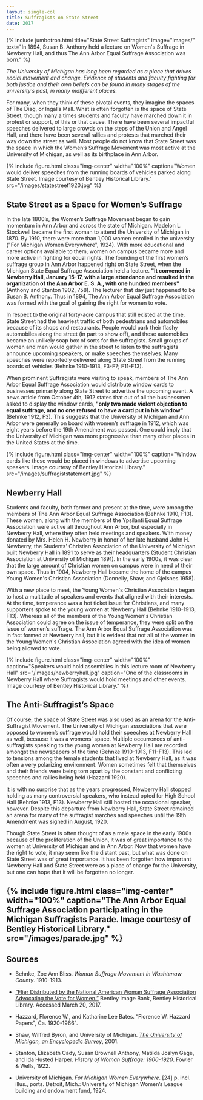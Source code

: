 ```yaml
---
layout: single-col
title: Suffragists on State Street
date: 2017
---
```

{% include jumbotron.html
title="State Street Suffragists"
image="images/"
text="In 1894, Susan B. Anthony held a lecture on Women's Suffrage in Newberry Hall, and thus The Ann Arbor Equal Suffrage Association was born." %}


_The University of Michigan has long been regarded as a place that drives social movement and change. Evidence of students and faculty fighting for both justice and their own beliefs can be found in many stages of the university’s past, in many mdifferent places._

For many, when they think of these pivotal events, they imagine the spaces of The Diag, or Ingalls Mall. What is often forgotten is the space of State Street, though many a times students and faculty have marched down it in protest or support, of this or that cause. There have been several impactful speeches delivered to large crowds on the steps of the Union and Angel Hall, and there have been several rallies and protests that marched their way down the street as well. Most people do not know that State Street was the space in which the Women’s Suffrage Movement was most active at the University of Michigan, as well as its birthplace in Ann Arbor.

{% include figure.html class="img-center" width="100%" caption="Women would deliver speeches from the running boards of vehicles parked along State Street. Image courtesy of Bentley Historical Library." src="/images/statestreet1920.jpg" %}

## State Street as a Space for Women’s Suffrage

In the late 1800’s, the Women’s Suffrage Movement began to gain momentum in Ann Arbor and across the state of Michigan. Madelon L. Stockwell became the first woman to attend the University of Michigan in 1870. By 1910, there were more than 1,000 women enrolled in the university ("For Michigan Women Everywhere", 1924). With more educational and career options available to them, women on campus became more and more active in fighting for equal rights. The founding of the first women’s suffrage group in Ann Arbor happened right on State Street, when the Michigan State Equal Suffrage Association held a lecture. **"It convened in Newberry Hall, January 15-17, with a large attendance and resulted in the organization of the Ann Arbor E. S. A., with one hundred members"** (Anthony and Stanton 1902, 758). The lecturer that day just happened to be Susan B. Anthony. Thus in 1894, The Ann Arbor Equal Suffrage Association was formed with the goal of gaining the right for women to vote.

In respect to the original forty-acre campus that still existed at the time, State Street had the heaviest traffic of both pedestrians and automobiles because of its shops and restaurants. People would park their flashy automobiles along the street (in part to show off), and these automobiles became an unlikely soap box of sorts for the suffragists. Small groups of women and men would gather in the street to listen to the suffragists announce upcoming speakers, or make speeches themselves. Many speeches were reportedly delivered along State Street from the running boards of vehicles (Behnke 1910-1913, F3-F7; F11-F13).

When prominent Suffragists were visiting to speak, members of The Ann Arbor Equal Suffrage Association would distribute window cards to businesses primarily along State Street to advertise the upcoming event. A news article from October 4th, 1912 states that out of all the businessmen asked to display the window cards, **"only two made violent objection to equal suffrage, and no one refused to have a card put in his window"** (Behnke 1912, F3). This suggests that the University of Michigan and Ann Arbor were generally on board with women’s suffrage in 1912, which was eight years before the 19th Amendment was passed. One could imply that the University of Michigan was more progressive than many other places in the United States at the time.

{% include figure.html class="img-center" width="100%" caption="Window cards like these would be placed in windows to advertise upcoming speakers. Image courtesy of Bentley Historical Library." src="/images/suffragiststatement.jpg" %}

## Newberry Hall

Students and faculty, both former and present at the time, were among the members of The Ann Arbor Equal Suffrage Association (Behnke 1910, F13). These women, along with the members of the Ypsilanti Equal Suffrage Association were active all throughout Ann Arbor, but especially in Newberry Hall, where they often held meetings and speakers. With money donated by Mrs. Helen H. Newberry in honor of her late husband John H. Newberry, the Students' Christian Association of the University of Michigan built Newberry Hall in 1891 to serve as their headquarters (Student Christian Association at University of Michigan 1891). In the early 1900s, it was clear that the large amount of Christian women on campus were in need of their own space. Thus in 1904, Newberry Hall became the home of the campus Young Women's Christian Association (Donnelly, Shaw, and Gjelsnes 1958).

With a new place to meet, the Young Women's Christian Association began to host a multitude of speakers and events that aligned with their interests. At the time, temperance was a hot ticket issue for Christians, and many supporters spoke to the young women at Newberry Hall (Behnke 1910-1913, F13). Whereas all of the members of the Young Women's Christian Association could agree on the issue of temperance, they were split on the issue of women’s suffrage. The Ann Arbor Equal Suffrage Association was in fact formed at Newberry hall, but it is evident that not all of the women in the Young Women's Christian Association agreed with the idea of women being allowed to vote.

{% include figure.html class="img-center" width="100%" caption="Speakers would hold assemblies in this lecture room of Newberry Hall" src="/images/newberryhall.jpg" caption="One of the classrooms in Newberry Hall where Suffragists would hold meetings and other events. Image courtesy of Bentley Historical Library." %}

## The Anti-Suffragist’s Space

Of course, the space of State Street was also used as an arena for the Anti-Suffragist Movement. The University of Michigan associations that were opposed to women’s suffrage would hold their speeches at Newberry Hall as well, because it was a womens' space. Multiple occurrences of anti-suffragists speaking to the young women at Newberry Hall are recorded amongst the newspapers of the time (Behnke 1910-1913, F11-F13). This led to tensions among the female students that lived at Newberry Hall, as it was often a very polarizing environment. Women sometimes felt that themselves and their friends were being torn apart by the constant and conflicting speeches and rallies being held (Hazzard 1920).  

It is with no surprise that as the years progressed, Newberry Hall stopped holding as many controversial speakers, who instead opted for High School Hall (Behnke 1913, F13). Newberry Hall still hosted the occasional speaker, however. Despite this departure from Newberry Hall, State Street remained an arena for many of the suffragist marches and speeches until the 19th Amendment was signed in August, 1920.

Though State Street is often thought of as a male space in the early 1900s because of the proliferation of the Union, it was of great importance to the women at University of Michigan and in Ann Arbor. Now that women have the right to vote, it may seem like the distant past, but what was done on State Street was of great importance. It has been forgotten how important Newberry Hall and State Street were as a place of change for the University, but one can hope that it will be forgotten no longer.

{% include figure.html class="img-center" width="100%" caption="The Ann Arbor Equal Suffrage Association participating in the Michigan Suffragists Parade. Image courtesy of Bentley Historical Library." src="/images/parade.jpg" %}
-----
## Sources

- Behnke, Zoe Ann Bliss. _Woman Suffrage Movement in Washtenaw County_. 1910-1913.

- [“Flier Distributed by the National American Woman Suffrage Association Advocating the Vote for Women.”](http://quod.lib.umich.edu/b/bhl/x-bl000394/bl000394) Bentley Image Bank, Bentley Historical Library. Accessed March 20, 2017.

- Hazzard, Florence W., and Katharine Lee Bates. “Florence W. Hazzard Papers", Ca. 1920-1966".

- Shaw, Wilfred Byron, and University of Michigan. [_The University of Michigan, an Encyclopedic Survey_](http://quod.lib.umich.edu/u/umsurvey/), 2001.

- Stanton, Elizabeth Cady, Susan Brownell Anthony, Matilda Joslyn Gage, and Ida Husted Harper. _History of Woman Suffrage: 1900-1920_. Fowler & Wells, 1922.

- University of Michigan. _For Michigan Women Everywhere_. [24] p. incl. illus., ports. Detroit, Mich.: University of Michigan Women’s League building and endowment fund, 1924.
